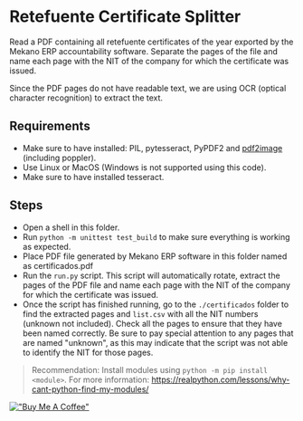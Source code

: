 # Retefuente Certificate Splitter

Read a PDF containing all retefuente certificates of the year exported by the Mekano ERP accountability software. Separate the pages of the file and name each page with the NIT of the company for which the certificate was issued.

Since the PDF pages do not have readable text, we are using OCR (optical character recognition) to extract the text.

## Requirements

- Make sure to have installed: PIL, pytesseract, PyPDF2 and [pdf2image](https://pdf2image.readthedocs.io/en/latest/installation.html) (including poppler).
- Use Linux or MacOS (Windows is not supported using this code).
- Make sure to have installed tesseract.

## Steps

- Open a shell in this folder.
- Run `python -m unittest test_build` to make sure everything is working as expected.
- Place PDF file generated by Mekano ERP software in this folder named as certificados.pdf
- Run the `run.py` script. This script will automatically rotate, extract the pages of the PDF file and name each page with the NIT of the company for which the certificate was issued.
- Once the script has finished running, go to the `./certificados` folder to find the extracted pages and `list.csv` with all the NIT numbers (unknown not included). Check all the pages to ensure that they have been named correctly. Be sure to pay special attention to any pages that are named "unknown", as this may indicate that the script was not able to identify the NIT for those pages.

> Recommendation: Install modules using `python -m pip install <module>`. For more information: <https://realpython.com/lessons/why-cant-python-find-my-modules/>

[!["Buy Me A Coffee"](https://www.buymeacoffee.com/assets/img/custom_images/orange_img.png)](https://www.buymeacoffee.com/danielcgiraldo)
